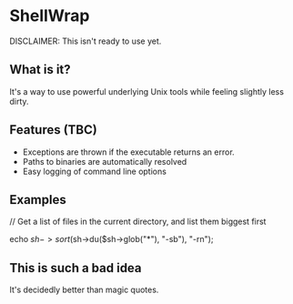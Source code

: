 ShellWrap
==================

DISCLAIMER: This isn't ready to use yet.

What is it?
------------------

It's a way to use powerful underlying Unix tools while feeling slightly less dirty.

Features (TBC)
------------------

* Exceptions are thrown if the executable returns an error.
* Paths to binaries are automatically resolved
* Easy logging of command line options

Examples
------------------

// Get a list of files in the current directory, and list them biggest first

echo $sh->sort($sh->du($sh->glob("*"), "-sb"), "-rn");


This is such a bad idea
------------------------

It's decidedly better than magic quotes. 